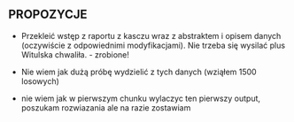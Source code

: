 ## PROPOZYCJE
 - Przekleić wstęp z raportu z kasczu wraz z abstraktem i opisem danych (oczywiście z odpowiednimi modyfikacjami). Nie trzeba się wysilać plus Witulska chwaliła. - zrobione!
 
- Nie wiem jak dużą próbę wydzielić z tych danych (wziąłem 1500 losowych)
- nie wiem jak w pierwszym chunku wylaczyc ten pierwszy output, poszukam rozwiazania ale na razie zostawiam
  
  